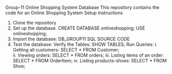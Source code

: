 Group-11
Online Shopping System Database
This repository contains the code for an Online Shopping System
Setup Instructions
  1. Clone the repository
  2. Set up the database.
       CREATE DATABASE onlineshopping;
       USE onlineshopping;
  4. Import the database:
       DB_GROUP11 SQL SOURCE CODE
  6. Test the database:
       Verify the Tables: SHOW TABLES;
       Run Queries:
           i. Getting all customers: SELECT * FROM Customer;  
          ii. Viewing orders: SELECT * FROM orders;
         iii. Listing items of an order: SELECT * FROM OrderItem;
         iv. Listing products-shoes: SELECT * FROM Shoe;  



      

     




